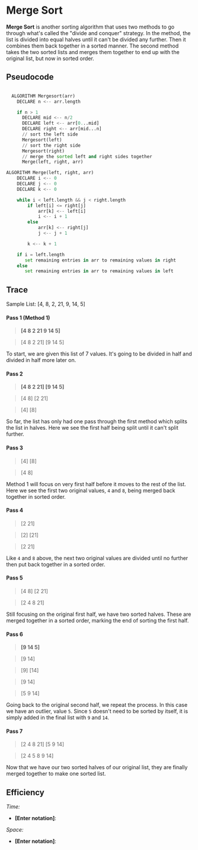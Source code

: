 # Merge Sort

**Merge Sort** is another sorting algorithm that uses two methods to go through what's called the "divide and conquer" strategy. In the method, the list is divided into equal halves until it can't be divided any further. Then it combines them back together in a sorted manner. The second method takes the two sorted lists and merges them together to end up with the original list, but now in sorted order.

## Pseudocode

```python

  ALGORITHM Mergesort(arr)
    DECLARE n <-- arr.length

    if n > 1
      DECLARE mid <-- n/2
      DECLARE left <-- arr[0...mid]
      DECLARE right <-- arr[mid...n]
      // sort the left side
      Mergesort(left)
      // sort the right side
      Mergesort(right)
      // merge the sorted left and right sides together
      Merge(left, right, arr)

ALGORITHM Merge(left, right, arr)
    DECLARE i <-- 0
    DECLARE j <-- 0
    DECLARE k <-- 0

    while i < left.length && j < right.length
        if left[i] <= right[j]
            arr[k] <-- left[i]
            i <-- i + 1
        else
            arr[k] <-- right[j]
            j <-- j + 1

        k <-- k + 1

    if i = left.length
       set remaining entries in arr to remaining values in right
    else
       set remaining entries in arr to remaining values in left

```

## Trace

Sample List: [4, 8, 2, 21, 9, 14, 5]

#### Pass 1 (Method 1)

> **[4   8   2   21   9   14   5]**

> [4    8   2   21]   [9  14   5]

To start, we are given this list of 7 values. It's going to be divided in half and divided in half more later on.

#### Pass 2

> **[4    8   2   21]   [9  14   5]**

> [4    8]    [2  21]

>[4] [8]

So far, the list has only had one pass through the first method which splits the list in halves. Here we see the first half being split until it can't split further.

#### Pass 3

> [4] [8]

> [4  8]

Method 1 will focus on very first half before it moves to the rest of the list. Here we see the first two original values, `4` and `8`, being merged back together in sorted order.

#### Pass 4

> [2  21]

> [2]  [21]

> [2  21]

Like `4` and `8` above, the next two original values are divided until no further then put back together in a sorted order.

#### Pass 5

> [4  8]   [2  21]

> [2  4  8  21]

Still focusing on the original first half, we have two sorted halves. These are merged together in a sorted order, marking the end of sorting the first half.

#### Pass 6

> **[9  14  5]**

>[9  14]

>[9] [14]

> [9 14]

> [5  9  14]

Going back to the original second half, we repeat the process. In this case we have an outlier, value `5`. Since `5` doesn't need to be sorted by itself, it is simply added in the final list with `9` and `14`.

#### Pass 7

> [2  4  8  21]  [5  9  14]

> [2  4  5  8  9  14]

Now that we have our two sorted halves of our original list, they are finally merged together to make one sorted list. 

## Efficiency

*Time:*
- **[Enter notation]**:

*Space:*
- **[Enter notation]**:
